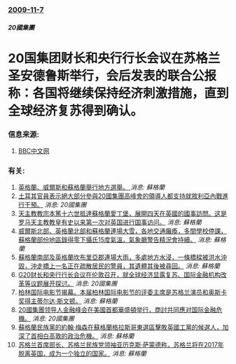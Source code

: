 ### [2009-11-7](/news/2009/11/7/index.md)

##### 20國集團
#  20国集团财长和央行行长会议在苏格兰圣安德鲁斯举行，会后发表的联合公报称：各国将继续保持经济刺激措施，直到全球经济复苏得到确认。




### 信息来源:

1. [BBC中文网](http://www.bbc.co.uk/zhongwen/simp/world/2009/11/091107_g20_vow_growth.shtml)

### 有关:

1. [ 英格蘭、威爾斯和蘇格蘭舉行地方選舉。 ](/zh/news/2017/05/4/英格蘭-威爾斯和蘇格蘭舉行地方選舉.md) _消息: 蘇格蘭_
2. [ 土耳其官員表示絕大部分參與20國集團高峰會的領導人都支持就敘利亞內戰進行干預。](/zh/news/2013/09/5/土耳其官員表示絕大部分參與20國集團高峰會的領導人都支持就敘利亞內戰進行干預.md) _消息: 20國集團_
3. [ 天主教教宗本篤十六世抵達蘇格蘭愛丁堡，展開四天在英國的國事訪問。这是罗马天主教教皇有史以来第一次对英国进行国事访问。](/zh/news/2010/09/16/天主教教宗本篤十六世抵達蘇格蘭愛丁堡-展開四天在英國的國事訪問-这是罗马天主教教皇有史以来第一次对英国进行国事访问.md) _消息: 蘇格蘭_
4. [ 威爾斯北部、英格蘭北部和蘇格蘭連場大雪，各地交通癱瘓，多間學校停課，蘇格蘭部份地區錄得零下攝氏15度氣溫，氣象廳警告精況會持續。](/zh/news/2010/01/5/威爾斯北部-英格蘭北部和蘇格蘭連場大雪-各地交通癱瘓-多間學校停課-蘇格蘭部份地區錄得零下攝氏15度氣溫-氣象廳警告精.md) _消息: 蘇格蘭_
5. [蘇格蘭南部及英格蘭坎布里亞郡連場大雨，多處地方水浸，一條橋樑被洪水沖毀，沖走橋上一名正在疏散居民的警員，其遺體其後被尋回。](/zh/news/2009/11/20/蘇格蘭南部及英格蘭坎布里亞郡連場大雨-多處地方水浸-一條橋樑被洪水沖毀-沖走橋上一名正在疏散居民的警員-其遺體其後被尋回.md) _消息: 蘇格蘭_
6. [G20财长和央行行长会议在伦敦召开，就全球经济显露复苏、国际金融机构改革等议题展开探讨。](/zh/news/2009/09/4/G20财长和央行行长会议在伦敦召开-就全球经济显露复苏-国际金融机构改革等议题展开探讨.md) _消息: 20國集團_
7. [柏林国际电影节揭幕。本届柏林国际电影节的评委主席是苏格兰演员和奥斯卡奖得主蒂尔达·斯文顿。](/zh/news/2009/02/5/柏林国际电影节揭幕-本届柏林国际电影节的评委主席是苏格兰演员和奥斯卡奖得主蒂尔达-斯文顿.md) _消息: 蘇格蘭_
8. [20國集團领导人金融峰会在美國首都華盛頓举行，商討共同應对国际金融危機。](/zh/news/2008/11/15/20國集團领导人金融峰会在美國首都華盛頓举行-商討共同應对国际金融危機.md) _消息: 20國集團_
9. [蘇格蘭民族黨的約翰·梅森在蘇格蘭格拉斯哥東選區擊敗英國工黨的候選人，加深了首相白高敦的政治危機。](/zh/news/2008/07/25/蘇格蘭民族黨的約翰-梅森在蘇格蘭格拉斯哥東選區擊敗英國工黨的候選人-加深了首相白高敦的政治危機.md) _消息: 蘇格蘭_
10. [苏格兰首席部长、苏格兰民族党领袖亚历克斯·萨蒙德称，苏格兰将在2017年脱离英国，成为一个独立的国家。](/zh/news/2007/11/13/苏格兰首席部长-苏格兰民族党领袖亚历克斯-萨蒙德称-苏格兰将在2017年脱离英国-成为一个独立的国家.md) _消息: 蘇格蘭_
